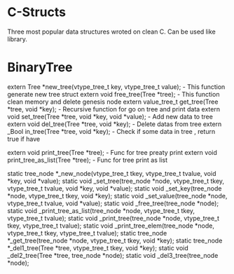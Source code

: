 # C-Structs
Three most popular data structures wroted on clean C. Can be used like library. 
# BinaryTree
extern Tree *new_tree(vtype_tree_t key, vtype_tree_t value); - This function generate new tree struct
extern void free_tree(Tree *tree); - This function clean memory and delete genesis node
extern value_tree_t get_tree(Tree *tree, void *key); - Recursive function for go on tree and print data
extern void set_tree(Tree *tree, void *key, void *value); - Add new data to tree
extern void del_tree(Tree *tree, void *key); - Delete datas from tree
extern _Bool in_tree(Tree *tree, void *key); - Check if some data in tree , return true if have


extern void print_tree(Tree *tree); - Func for tree preaty print
extern void print_tree_as_list(Tree *tree); - Func for tree print as list

static tree_node *_new_node(vtype_tree_t tkey, vtype_tree_t tvalue, void *key, void *value);
static void _set_tree(tree_node *node, vtype_tree_t tkey, vtype_tree_t tvalue, void *key, void *value);
static void _set_key(tree_node *node, vtype_tree_t tkey, void *key);
static void _set_value(tree_node *node, vtype_tree_t tvalue, void *value);
static void _free_tree(tree_node *node);
static void _print_tree_as_list(tree_node *node, vtype_tree_t tkey, vtype_tree_t tvalue);
static void _print_tree(tree_node *node, vtype_tree_t tkey, vtype_tree_t tvalue);
static void _print_tree_elem(tree_node *node, vtype_tree_t tkey, vtype_tree_t tvalue);
static tree_node *_get_tree(tree_node *node, vtype_tree_t tkey, void *key);
static tree_node *_del1_tree(Tree *tree, vtype_tree_t tkey, void *key);
static void _del2_tree(Tree *tree, tree_node *node);
static void _del3_tree(tree_node *node);
